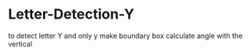 # Letter-Detection-Y
to detect letter Y and only y
make boundary box
calculate angle with the vertical

